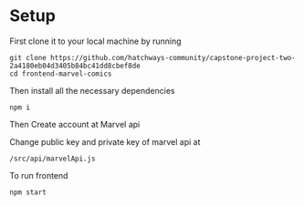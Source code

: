 # Setup

First clone it to your local machine by running
```
git clone https://github.com/hatchways-community/capstone-project-two-2a4180eb04d3405b84bc41dd8cbef8de
cd frontend-marvel-comics
```

Then install all the necessary dependencies
```
npm i
```

Then Create account at Marvel api

Change public key and private key of marvel api at 
```
/src/api/marvelApi.js
```

To run frontend
```
npm start
```